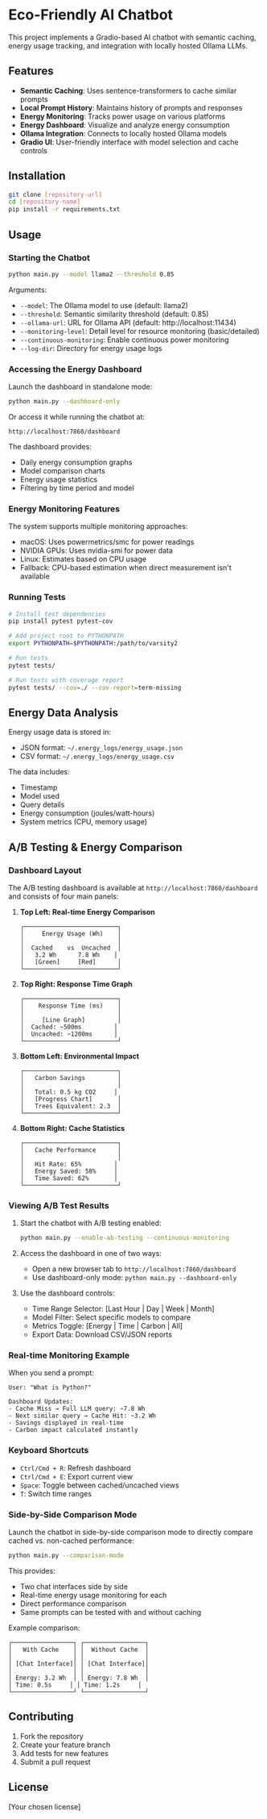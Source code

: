 # Eco-Friendly AI Chatbot

This project implements a Gradio-based AI chatbot with semantic caching, energy usage tracking, and integration with locally hosted Ollama LLMs.

## Features

- **Semantic Caching**: Uses sentence-transformers to cache similar prompts
- **Local Prompt History**: Maintains history of prompts and responses
- **Energy Monitoring**: Tracks power usage on various platforms
- **Energy Dashboard**: Visualize and analyze energy consumption
- **Ollama Integration**: Connects to locally hosted Ollama models
- **Gradio UI**: User-friendly interface with model selection and cache controls

## Installation

```bash
git clone [repository-url]
cd [repository-name]
pip install -r requirements.txt
```

## Usage

### Starting the Chatbot

```bash
python main.py --model llama2 --threshold 0.85
```

Arguments:
- `--model`: The Ollama model to use (default: llama2)
- `--threshold`: Semantic similarity threshold (default: 0.85)
- `--ollama-url`: URL for Ollama API (default: http://localhost:11434)
- `--monitoring-level`: Detail level for resource monitoring (basic/detailed)
- `--continuous-monitoring`: Enable continuous power monitoring
- `--log-dir`: Directory for energy usage logs

### Accessing the Energy Dashboard

Launch the dashboard in standalone mode:
```bash
python main.py --dashboard-only
```

Or access it while running the chatbot at:
```
http://localhost:7860/dashboard
```

The dashboard provides:
- Daily energy consumption graphs
- Model comparison charts
- Energy usage statistics
- Filtering by time period and model

### Energy Monitoring Features

The system supports multiple monitoring approaches:
- macOS: Uses powermetrics/smc for power readings
- NVIDIA GPUs: Uses nvidia-smi for power data
- Linux: Estimates based on CPU usage
- Fallback: CPU-based estimation when direct measurement isn't available

### Running Tests

```bash
# Install test dependencies
pip install pytest pytest-cov

# Add project root to PYTHONPATH
export PYTHONPATH=$PYTHONPATH:/path/to/varsity2

# Run tests
pytest tests/

# Run tests with coverage report
pytest tests/ --cov=./ --cov-report=term-missing
```

## Energy Data Analysis

Energy usage data is stored in:
- JSON format: `~/.energy_logs/energy_usage.json`
- CSV format: `~/.energy_logs/energy_usage.csv`

The data includes:
- Timestamp
- Model used
- Query details
- Energy consumption (joules/watt-hours)
- System metrics (CPU, memory usage)

## A/B Testing & Energy Comparison

### Dashboard Layout

The A/B testing dashboard is available at `http://localhost:7860/dashboard` and consists of four main panels:

1. **Top Left: Real-time Energy Comparison**
   ```
   ┌──────────────────────────┐
   │     Energy Usage (Wh)    │
   │                          │
   │  Cached    vs  Uncached  │
   │   3.2 Wh      7.8 Wh    │
   │   [Green]     [Red]      │
   └──────────────────────────┘
   ```

2. **Top Right: Response Time Graph**
   ```
   ┌──────────────────────────┐
   │    Response Time (ms)    │
   │                          │
   │     [Line Graph]         │
   │  Cached: ~500ms         │
   │  Uncached: ~1200ms      │
   └──────────────────────────┘
   ```

3. **Bottom Left: Environmental Impact**
   ```
   ┌──────────────────────────┐
   │   Carbon Savings         │
   │                          │
   │   Total: 0.5 kg CO2     │
   │   [Progress Chart]       │
   │   Trees Equivalent: 2.3  │
   └──────────────────────────┘
   ```

4. **Bottom Right: Cache Statistics**
   ```
   ┌──────────────────────────┐
   │   Cache Performance      │
   │                          │
   │   Hit Rate: 65%         │
   │   Energy Saved: 58%     │
   │   Time Saved: 62%       │
   └──────────────────────────┘
   ```

### Viewing A/B Test Results

1. Start the chatbot with A/B testing enabled:
   ```bash
   python main.py --enable-ab-testing --continuous-monitoring
   ```

2. Access the dashboard in one of two ways:
   - Open a new browser tab to `http://localhost:7860/dashboard`
   - Use dashboard-only mode: `python main.py --dashboard-only`

3. Use the dashboard controls:
   - Time Range Selector: [Last Hour | Day | Week | Month]
   - Model Filter: Select specific models to compare
   - Metrics Toggle: [Energy | Time | Carbon | All]
   - Export Data: Download CSV/JSON reports

### Real-time Monitoring Example

When you send a prompt:
```
User: "What is Python?"

Dashboard Updates:
- Cache Miss → Full LLM query: ~7.8 Wh
- Next similar query → Cache Hit: ~3.2 Wh
- Savings displayed in real-time
- Carbon impact calculated instantly
```

### Keyboard Shortcuts

- `Ctrl/Cmd + R`: Refresh dashboard
- `Ctrl/Cmd + E`: Export current view
- `Space`: Toggle between cached/uncached views
- `T`: Switch time ranges

### Side-by-Side Comparison Mode

Launch the chatbot in side-by-side comparison mode to directly compare cached vs. non-cached performance:

```bash
python main.py --comparison-mode
```

This provides:
- Two chat interfaces side by side
- Real-time energy usage monitoring for each
- Direct performance comparison
- Same prompts can be tested with and without caching

Example comparison:
```
┌─────────────────┐ ┌─────────────────┐
│   With Cache    │ │  Without Cache  │
│                 │ │                 │
│ [Chat Interface]│ │ [Chat Interface]│
│                 │ │                 │
│ Energy: 3.2 Wh  │ │ Energy: 7.8 Wh  │
│ Time: 0.5s     │ │ Time: 1.2s     │
└─────────────────┘ └─────────────────┘
```

## Contributing

1. Fork the repository
2. Create your feature branch
3. Add tests for new features
4. Submit a pull request

## License

[Your chosen license]
